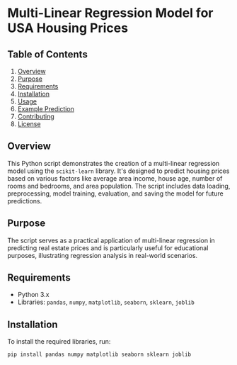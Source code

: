 # Multi-Linear Regression Model for USA Housing Prices

## Table of Contents
1. [Overview](#overview)
2. [Purpose](#purpose)
3. [Requirements](#requirements)
4. [Installation](#installation)
5. [Usage](#usage)
6. [Example Prediction](#example-prediction)
7. [Contributing](#contributing)
8. [License](#license)

<a name="overview"></a>
## Overview
This Python script demonstrates the creation of a multi-linear regression model using the `scikit-learn` library. It's designed to predict housing prices based on various factors like average area income, house age, number of rooms and bedrooms, and area population. The script includes data loading, preprocessing, model training, evaluation, and saving the model for future predictions.

<a name="purpose"></a>
## Purpose
The script serves as a practical application of multi-linear regression in predicting real estate prices and is particularly useful for educational purposes, illustrating regression analysis in real-world scenarios.

<a name="requirements"></a>
## Requirements
- Python 3.x
- Libraries: `pandas`, `numpy`, `matplotlib`, `seaborn`, `sklearn`, `joblib`

<a name="installation"></a>
## Installation
To install the required libraries, run:
```bash
pip install pandas numpy matplotlib seaborn sklearn joblib

